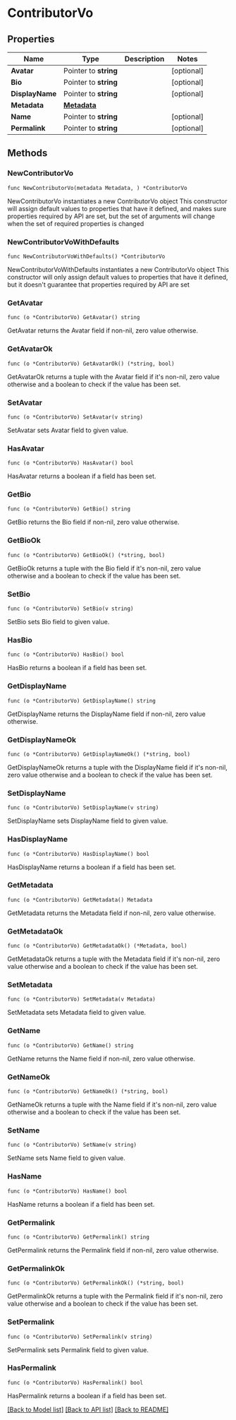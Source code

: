 # ContributorVo

## Properties

Name | Type | Description | Notes
------------ | ------------- | ------------- | -------------
**Avatar** | Pointer to **string** |  | [optional] 
**Bio** | Pointer to **string** |  | [optional] 
**DisplayName** | Pointer to **string** |  | [optional] 
**Metadata** | [**Metadata**](Metadata.md) |  | 
**Name** | Pointer to **string** |  | [optional] 
**Permalink** | Pointer to **string** |  | [optional] 

## Methods

### NewContributorVo

`func NewContributorVo(metadata Metadata, ) *ContributorVo`

NewContributorVo instantiates a new ContributorVo object
This constructor will assign default values to properties that have it defined,
and makes sure properties required by API are set, but the set of arguments
will change when the set of required properties is changed

### NewContributorVoWithDefaults

`func NewContributorVoWithDefaults() *ContributorVo`

NewContributorVoWithDefaults instantiates a new ContributorVo object
This constructor will only assign default values to properties that have it defined,
but it doesn't guarantee that properties required by API are set

### GetAvatar

`func (o *ContributorVo) GetAvatar() string`

GetAvatar returns the Avatar field if non-nil, zero value otherwise.

### GetAvatarOk

`func (o *ContributorVo) GetAvatarOk() (*string, bool)`

GetAvatarOk returns a tuple with the Avatar field if it's non-nil, zero value otherwise
and a boolean to check if the value has been set.

### SetAvatar

`func (o *ContributorVo) SetAvatar(v string)`

SetAvatar sets Avatar field to given value.

### HasAvatar

`func (o *ContributorVo) HasAvatar() bool`

HasAvatar returns a boolean if a field has been set.

### GetBio

`func (o *ContributorVo) GetBio() string`

GetBio returns the Bio field if non-nil, zero value otherwise.

### GetBioOk

`func (o *ContributorVo) GetBioOk() (*string, bool)`

GetBioOk returns a tuple with the Bio field if it's non-nil, zero value otherwise
and a boolean to check if the value has been set.

### SetBio

`func (o *ContributorVo) SetBio(v string)`

SetBio sets Bio field to given value.

### HasBio

`func (o *ContributorVo) HasBio() bool`

HasBio returns a boolean if a field has been set.

### GetDisplayName

`func (o *ContributorVo) GetDisplayName() string`

GetDisplayName returns the DisplayName field if non-nil, zero value otherwise.

### GetDisplayNameOk

`func (o *ContributorVo) GetDisplayNameOk() (*string, bool)`

GetDisplayNameOk returns a tuple with the DisplayName field if it's non-nil, zero value otherwise
and a boolean to check if the value has been set.

### SetDisplayName

`func (o *ContributorVo) SetDisplayName(v string)`

SetDisplayName sets DisplayName field to given value.

### HasDisplayName

`func (o *ContributorVo) HasDisplayName() bool`

HasDisplayName returns a boolean if a field has been set.

### GetMetadata

`func (o *ContributorVo) GetMetadata() Metadata`

GetMetadata returns the Metadata field if non-nil, zero value otherwise.

### GetMetadataOk

`func (o *ContributorVo) GetMetadataOk() (*Metadata, bool)`

GetMetadataOk returns a tuple with the Metadata field if it's non-nil, zero value otherwise
and a boolean to check if the value has been set.

### SetMetadata

`func (o *ContributorVo) SetMetadata(v Metadata)`

SetMetadata sets Metadata field to given value.


### GetName

`func (o *ContributorVo) GetName() string`

GetName returns the Name field if non-nil, zero value otherwise.

### GetNameOk

`func (o *ContributorVo) GetNameOk() (*string, bool)`

GetNameOk returns a tuple with the Name field if it's non-nil, zero value otherwise
and a boolean to check if the value has been set.

### SetName

`func (o *ContributorVo) SetName(v string)`

SetName sets Name field to given value.

### HasName

`func (o *ContributorVo) HasName() bool`

HasName returns a boolean if a field has been set.

### GetPermalink

`func (o *ContributorVo) GetPermalink() string`

GetPermalink returns the Permalink field if non-nil, zero value otherwise.

### GetPermalinkOk

`func (o *ContributorVo) GetPermalinkOk() (*string, bool)`

GetPermalinkOk returns a tuple with the Permalink field if it's non-nil, zero value otherwise
and a boolean to check if the value has been set.

### SetPermalink

`func (o *ContributorVo) SetPermalink(v string)`

SetPermalink sets Permalink field to given value.

### HasPermalink

`func (o *ContributorVo) HasPermalink() bool`

HasPermalink returns a boolean if a field has been set.


[[Back to Model list]](../README.md#documentation-for-models) [[Back to API list]](../README.md#documentation-for-api-endpoints) [[Back to README]](../README.md)


